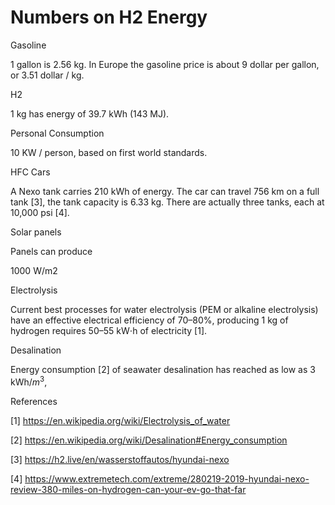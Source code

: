 # Numbers on H2 Energy

Gasoline

1 gallon is 2.56 kg. In Europe the gasoline price is about 9 dollar
per gallon, or 3.51 dollar / kg.

H2

1 kg has energy of 39.7 kWh (143 MJ).

Personal Consumption

10 KW / person, based on first world standards.

HFC Cars

A Nexo tank carries 210 kWh of energy. The car can travel 756 km on a
full tank [3], the tank capacity is 6.33 kg. There are actually three
tanks, each at 10,000 psi [4]. 

Solar panels

Panels can produce

1000 W/m2

Electrolysis

Current best processes for water electrolysis (PEM or alkaline
electrolysis) have an effective electrical efficiency of 70–80%,
producing 1 kg of hydrogen requires 50–55 kW⋅h of electricity [1].

Desalination

Energy consumption [2] of seawater desalination has reached as low as 3 kWh/$m^3$,








References

[1] https://en.wikipedia.org/wiki/Electrolysis_of_water

[2] https://en.wikipedia.org/wiki/Desalination#Energy_consumption

[3] https://h2.live/en/wasserstoffautos/hyundai-nexo

[4] https://www.extremetech.com/extreme/280219-2019-hyundai-nexo-review-380-miles-on-hydrogen-can-your-ev-go-that-far



